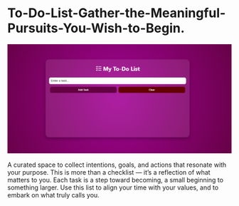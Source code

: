 # To-Do-List-Gather-the-Meaningful-Pursuits-You-Wish-to-Begin.

![Screenshot](./Screenshot.png)

A curated space to collect intentions, goals, and actions that resonate with your purpose. This is more than a checklist — it’s a reflection of what matters to you. Each task is a step toward becoming, a small beginning to something larger. Use this list to align your time with your values, and to embark on what truly calls you.
